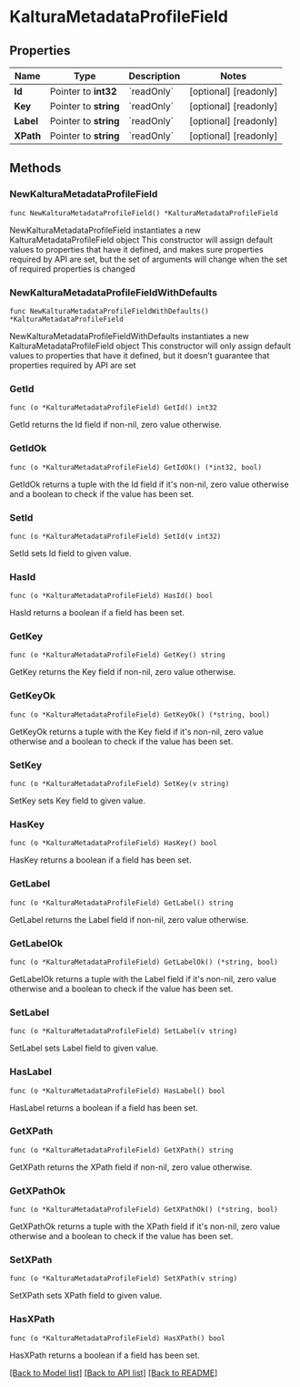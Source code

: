 # KalturaMetadataProfileField

## Properties

Name | Type | Description | Notes
------------ | ------------- | ------------- | -------------
**Id** | Pointer to **int32** | &#x60;readOnly&#x60; | [optional] [readonly] 
**Key** | Pointer to **string** | &#x60;readOnly&#x60; | [optional] [readonly] 
**Label** | Pointer to **string** | &#x60;readOnly&#x60; | [optional] [readonly] 
**XPath** | Pointer to **string** | &#x60;readOnly&#x60; | [optional] [readonly] 

## Methods

### NewKalturaMetadataProfileField

`func NewKalturaMetadataProfileField() *KalturaMetadataProfileField`

NewKalturaMetadataProfileField instantiates a new KalturaMetadataProfileField object
This constructor will assign default values to properties that have it defined,
and makes sure properties required by API are set, but the set of arguments
will change when the set of required properties is changed

### NewKalturaMetadataProfileFieldWithDefaults

`func NewKalturaMetadataProfileFieldWithDefaults() *KalturaMetadataProfileField`

NewKalturaMetadataProfileFieldWithDefaults instantiates a new KalturaMetadataProfileField object
This constructor will only assign default values to properties that have it defined,
but it doesn't guarantee that properties required by API are set

### GetId

`func (o *KalturaMetadataProfileField) GetId() int32`

GetId returns the Id field if non-nil, zero value otherwise.

### GetIdOk

`func (o *KalturaMetadataProfileField) GetIdOk() (*int32, bool)`

GetIdOk returns a tuple with the Id field if it's non-nil, zero value otherwise
and a boolean to check if the value has been set.

### SetId

`func (o *KalturaMetadataProfileField) SetId(v int32)`

SetId sets Id field to given value.

### HasId

`func (o *KalturaMetadataProfileField) HasId() bool`

HasId returns a boolean if a field has been set.

### GetKey

`func (o *KalturaMetadataProfileField) GetKey() string`

GetKey returns the Key field if non-nil, zero value otherwise.

### GetKeyOk

`func (o *KalturaMetadataProfileField) GetKeyOk() (*string, bool)`

GetKeyOk returns a tuple with the Key field if it's non-nil, zero value otherwise
and a boolean to check if the value has been set.

### SetKey

`func (o *KalturaMetadataProfileField) SetKey(v string)`

SetKey sets Key field to given value.

### HasKey

`func (o *KalturaMetadataProfileField) HasKey() bool`

HasKey returns a boolean if a field has been set.

### GetLabel

`func (o *KalturaMetadataProfileField) GetLabel() string`

GetLabel returns the Label field if non-nil, zero value otherwise.

### GetLabelOk

`func (o *KalturaMetadataProfileField) GetLabelOk() (*string, bool)`

GetLabelOk returns a tuple with the Label field if it's non-nil, zero value otherwise
and a boolean to check if the value has been set.

### SetLabel

`func (o *KalturaMetadataProfileField) SetLabel(v string)`

SetLabel sets Label field to given value.

### HasLabel

`func (o *KalturaMetadataProfileField) HasLabel() bool`

HasLabel returns a boolean if a field has been set.

### GetXPath

`func (o *KalturaMetadataProfileField) GetXPath() string`

GetXPath returns the XPath field if non-nil, zero value otherwise.

### GetXPathOk

`func (o *KalturaMetadataProfileField) GetXPathOk() (*string, bool)`

GetXPathOk returns a tuple with the XPath field if it's non-nil, zero value otherwise
and a boolean to check if the value has been set.

### SetXPath

`func (o *KalturaMetadataProfileField) SetXPath(v string)`

SetXPath sets XPath field to given value.

### HasXPath

`func (o *KalturaMetadataProfileField) HasXPath() bool`

HasXPath returns a boolean if a field has been set.


[[Back to Model list]](../README.md#documentation-for-models) [[Back to API list]](../README.md#documentation-for-api-endpoints) [[Back to README]](../README.md)


